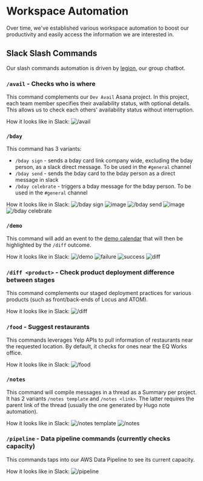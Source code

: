 # Workspace Automation

Over time, we've established various workspace automation to boost our productivity and easily access the information we are interested in.

## Slack Slash Commands

Our slash commands automation is driven by [legion](https://github.com/eqworks/legion), our group chatbot.

### `/avail` - Checks who is where

This command complements our `Dev Avail` Asana project. In this project, each team member specifies their availability status, with optional details. This allows us to check each others' availability status without interruption.

How it looks like in Slack:
![/avail](https://user-images.githubusercontent.com/2837532/72271739-725a4680-35f5-11ea-84c3-b7dfb8f082ed.png)

### `/bday`
This command has 3 variants:
* `/bday sign` - sends a bday card link company wide, excluding the bday person, as a slack direct message. To be used in the `#general` channel
* `/bday send` - sends the bday card to the bday person as a direct message in slack
* `/bday celebrate` - triggers a bday message for the bday person. To be used in the `#general` channel

How it looks like in Slack:
![/bday sign](https://user-images.githubusercontent.com/53827690/104040829-25786400-51a6-11eb-998a-2f1e24918f05.png)
![image](https://user-images.githubusercontent.com/53827690/104041147-97e94400-51a6-11eb-9b45-53983c16cc24.png)
![/bday send](https://user-images.githubusercontent.com/53827690/104040892-37f29d80-51a6-11eb-9393-a37d9c7b2cf5.png)
![image](https://user-images.githubusercontent.com/53827690/104041103-86a03780-51a6-11eb-8407-d58a9aba40e8.png)
![/bday celebrate](https://user-images.githubusercontent.com/53827690/104041034-67a1a580-51a6-11eb-9828-dff0162e70b1.png)


### `/demo`

This command will add an event to the [demo calendar](https://calendar.google.com/calendar/u/0?cid=Y18wZGdoZ3MyNWo3cWplNmFhZmw0NDhybXQxY0Bncm91cC5jYWxlbmRhci5nb29nbGUuY29t) that will then be highlighted by the `/diff` outcome.

How it looks like in Slack:
![/demo](https://user-images.githubusercontent.com/53827690/104034946-89e3f500-519f-11eb-8f4a-8b8d77d5ff78.png)
![failure](https://user-images.githubusercontent.com/53827690/102805433-38f39480-4389-11eb-9251-210d1efb40d0.png)
![success](https://user-images.githubusercontent.com/53827690/102805457-3e50df00-4389-11eb-8af6-acec2b4fcc9a.png)
![diff](https://user-images.githubusercontent.com/53827690/104042016-e519e580-51a7-11eb-8650-0aff607a0873.png)

### `/diff <product>` - Check product deployment difference between stages

This command complements our staged deployment practices for various products (such as front/back-ends of Locus and ATOM).

How it looks like in Slack:
![/diff](https://user-images.githubusercontent.com/53827690/104041420-01695280-51a7-11eb-9371-b8353880c07d.png)


### `/food` - Suggest restaurants

This commands leverages Yelp APIs to pull information of restaurants near the requested location. By default, it checks for ones near the EQ Works office.

How it looks like in Slack:
![/food](https://user-images.githubusercontent.com/2837532/72272009-e98fda80-35f5-11ea-8dfc-e5ccb8d17797.png)

### `/notes`

This command will compile messages in a thread as a Summary per project. It has 2 variants `/notes template` and `/notes <link>`. The latter requires the parent link of the thread (usually the one generated by Hugo note automation).

How it looks like in Slack:
![/notes template](https://user-images.githubusercontent.com/53827690/104035553-4473f780-51a0-11eb-8aed-468b93409d1c.png)
![/notes <link>](https://user-images.githubusercontent.com/53827690/104035787-89982980-51a0-11eb-998b-9059922f4477.png)

### `/pipeline` - Data pipeline commands (currently checks capacity)

This commands taps into our AWS Data Pipeline to see its current capacity.

How it looks like in Slack:
![/pipeline](https://user-images.githubusercontent.com/2837532/72271944-cf55fc80-35f5-11ea-971c-e75a55148e67.png)
